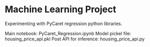 # Machine Learning Project

Experimenting with PyCaret regression python libraries.

Main notebook: PyCaret_Regression.ipynb
Model pickel file: housing_price_api.pkl
Post API for inference: housing_price_api.py
